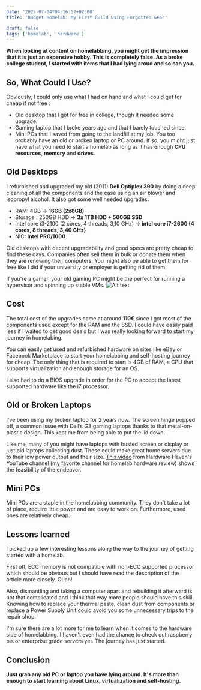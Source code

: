 ```yaml
---
date: '2025-07-04T04:16:52+02:00'
title: 'Budget Homelab: My First Build Using Forgotten Gear'

draft: false
tags: ['homelab', 'hardware']
---
```

**When looking at content on homelabbing, you might get the impression that it is just an expensive hobby. This is completely false. As a broke college student, I started with items that I had lying aroud and so can you.**

## So, What Could I Use?
Obviously, I could only use what I had on hand and what I could get for cheap if not free :
- Old desktop that I got for free in college, though it needed some upgrade.
- Gaming laptop that I broke years ago and that I barely touched since.
- Mini PCs that I saved from going to the landfill at my job.
You too probably have an old or broken laptop or PC around. If so, you might just  have what you need to start a homelab as long as it has enough **CPU resources**, **memory** and **drives**.

## Old Desktops
I refurbished and upgraded my old (2011) **Dell Optiplex 390** by doing a deep cleaning of all the components and the case using an air blower and isopropyl alcohol. It also got some well needed upgrades.
- RAM: 4GB -> **16GB (2x8GB)**
- Storage : 250GB HDD -> **3x 1TB HDD + 500GB SSD**
- Intel core i3-2100 (2 cores, 4 threads, 3,10 GHz) -> **intel core i7-2600 (4 cores, 8 threads, 3,40 GHz)**
- NIC: **Intel PRO/1000**

Old desktops with decent upgradability and good specs are pretty cheap to find these days. Companies often sell them in bulk or donate them when they are renewing their computers. You might also be able to get them for free like I did if your university or employer is getting rid of them.

If you're a gamer, your old gaming PC might be the perfect for running a hypervisor and spinning up stable VMs.
![Alt text](OriginalJPG.avif "Dell Optiplex 390 different form factors")

## Cost
The total cost of the upgrades came at around **110€** since I got most of the components used except for the RAM and the SSD. I could have easily paid less if I waited to get good deals but I was really looking forward to start my journey in homelabing.

You can easily get used and refurbished hardware on sites like eBay or Facebook Marketplace to start your homelabbing and self-hosting journey for cheap. The only thing that is required to start is 4GB of RAM, a CPU that supports virtualization and enough storage for an OS.

I also had to do a BIOS upgrade in order for the PC to accept the latest supported hardware like the i7 processor.

## Old or Broken Laptops
I've been using my broken laptop for 2 years now. The screen hinge popped off, a common issue with Dell’s G3 gaming laptops thanks to that metal-on-plastic design. This kept me from being able to put the lid down.

Like me, many of you might have laptops with busted screen or display or just old laptops collecting dust. These could make great home servers due to their low power output and their size. [This video](https://www.youtube.com/watch?v=CIBmVXteOcI) from Hardware Haven's YouTube channel (my favorite channel for homelab hardware review) shows the feasibility of the endeavor.

## Mini PCs
Mini PCs are a staple in the homelabbing community. They don't take a lot of place, require little power and are easy to work on. Furthermore, used ones are relatively cheap. 

## Lessons learned
I picked up a few interesting lessons along the way to the journey of getting started with a homelab.

First off, ECC memory is not compatible with non-ECC supported processor which should be obvious but I should have read the description of the article more closely. Ouch!

Also, dismantling and taking a computer apart and rebuilding it afterward is not that complicated and I think that way more people should have this skill. Knowing how to replace your thermal paste, clean dust from components or replace a Power Supply Unit could avoid you some unnecessary trips to the repair shop.

I'm sure there are a lot more for me to learn when it comes to the hardware side of homelabbing. I haven't even had the chance to check out raspberry pis or enterprise grade servers yet. The journey has just started.

## Conclusion
**Just grab any old PC or laptop you have lying around. It's more than enough to start learning about Linux, virtualization and self-hosting.**
